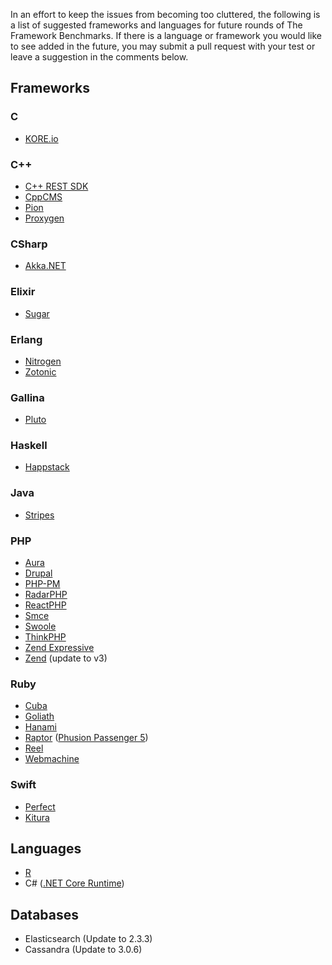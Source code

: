 In an effort to keep the issues from becoming too cluttered, the following is a list of suggested frameworks and languages for future rounds of The Framework Benchmarks. If there is a language or framework you would like to see added in the future, you may submit a pull request with your test or leave a suggestion in the comments below.

## Frameworks

### C
* [KORE.io](https://github.com/jorisvink/kore)

### C++
* [C++ REST SDK](https://github.com/Microsoft/cpprestsdk)
* [CppCMS](http://cppcms.com/wikipp/en/page/main)
* [Pion](https://github.com/splunk/pion)
* [Proxygen](https://github.com/facebook/proxygen)

### CSharp
* [Akka.NET](https://github.com/akkadotnet/akka.net/)

### Elixir
* [Sugar](https://sugar-framework.github.io/)

### Erlang
* [Nitrogen](https://github.com/nitrogen/nitrogen)
* [Zotonic](https://github.com/zotonic/zotonic)

### Gallina
* [Pluto](https://github.com/coq-concurrency/pluto)

### Haskell
* [Happstack](http://www.happstack.com/page/view-page-slug/1/happstack)

### Java
* [Stripes](https://github.com/StripesFramework/stripes)

### PHP
* [Aura](http://auraphp.com/)
* [Drupal](https://www.drupal.org/)
* [PHP-PM](https://github.com/php-pm/php-pm)
* [RadarPHP](https://github.com/radarphp/Radar.Project)
* [ReactPHP](https://github.com/reactphp/react)
* [Smce](https://github.com/peterkokot/smceframework-MVC)
* [Swoole](https://github.com/swoole/swoole-src)
* [ThinkPHP](https://github.com/top-think/think)
* [Zend Expressive](https://github.com/zendframework/zend-expressive)
* [Zend](https://framework.zend.com/) (update to v3)

### Ruby
* [Cuba](https://github.com/soveran/cuba)
* [Goliath](https://github.com/postrank-labs/goliath)
* [Hanami](https://github.com/hanami/hanami)
* [Raptor](https://github.com/garybernhardt/raptor) ([Phusion Passenger 5](https://github.com/phusion/passenger))
* [Reel](https://github.com/celluloid/reel)
* [Webmachine](https://github.com/webmachine/webmachine-ruby)

### Swift
* [Perfect](https://github.com/PerfectlySoft/Perfect)
* [Kitura](https://github.com/IBM-Swift/Kitura)

## Languages
* [R](https://www.r-project.org/)
* C# ([.NET Core Runtime](https://github.com/dotnet/cli))

## Databases

* Elasticsearch (Update to 2.3.3)
* Cassandra (Update to 3.0.6)